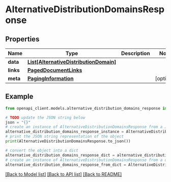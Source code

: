# AlternativeDistributionDomainsResponse


## Properties

Name | Type | Description | Notes
------------ | ------------- | ------------- | -------------
**data** | [**List[AlternativeDistributionDomain]**](AlternativeDistributionDomain.md) |  | 
**links** | [**PagedDocumentLinks**](PagedDocumentLinks.md) |  | 
**meta** | [**PagingInformation**](PagingInformation.md) |  | [optional] 

## Example

```python
from openapi_client.models.alternative_distribution_domains_response import AlternativeDistributionDomainsResponse

# TODO update the JSON string below
json = "{}"
# create an instance of AlternativeDistributionDomainsResponse from a JSON string
alternative_distribution_domains_response_instance = AlternativeDistributionDomainsResponse.from_json(json)
# print the JSON string representation of the object
print(AlternativeDistributionDomainsResponse.to_json())

# convert the object into a dict
alternative_distribution_domains_response_dict = alternative_distribution_domains_response_instance.to_dict()
# create an instance of AlternativeDistributionDomainsResponse from a dict
alternative_distribution_domains_response_from_dict = AlternativeDistributionDomainsResponse.from_dict(alternative_distribution_domains_response_dict)
```
[[Back to Model list]](../README.md#documentation-for-models) [[Back to API list]](../README.md#documentation-for-api-endpoints) [[Back to README]](../README.md)


